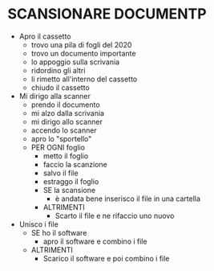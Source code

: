 # SCANSIONARE DOCUMENTP

- Apro il cassetto
    - trovo una pila di fogli del 2020
    - trovo un documento importante
    - lo appoggio sulla scrivania
    - ridordino gli altri 
    - li rimetto all'interno del cassetto
    - chiudo il cassetto
- Mi dirigo alla scanner
    - prendo il documento
    - mi alzo dalla scrivania
    - mi dirigo allo scanner
    - accendo lo scanner
    - apro lo "sportello"
    - PER OGNI foglio 
        - metto il foglio
        - faccio la scanzione
        - salvo il file
        - estraggo il foglio
        - SE la scansione
            - è andata bene inserisco il file in una cartella
        - ALTRIMENTI
            - Scarto il file e ne rifaccio uno nuovo
- Unisco i file
    - SE ho il software
        - apro il software e combino i file
    - ALTRIMENTI 
        - Scarico il software e poi combino i file